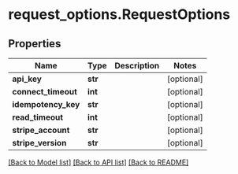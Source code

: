 # request_options.RequestOptions

## Properties
Name | Type | Description | Notes
------------ | ------------- | ------------- | -------------
**api_key** | **str** |  | [optional] 
**connect_timeout** | **int** |  | [optional] 
**idempotency_key** | **str** |  | [optional] 
**read_timeout** | **int** |  | [optional] 
**stripe_account** | **str** |  | [optional] 
**stripe_version** | **str** |  | [optional] 

[[Back to Model list]](../README.md#documentation-for-models) [[Back to API list]](../README.md#documentation-for-api-endpoints) [[Back to README]](../README.md)


